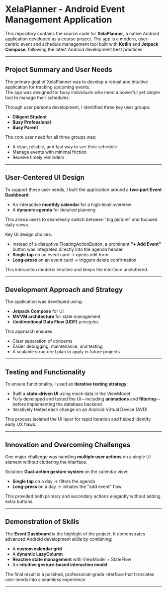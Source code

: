 # XelaPlanner - Android Event Management Application

This repository contains the source code for **XelaPlanner**, a native Android application developed as a course project. The app is a modern, user-centric event and schedule management tool built with **Kotlin** and **Jetpack Compose**, following the latest Android development best practices.

---

## Project Summary and User Needs
The primary goal of XelaPlanner was to develop a robust and intuitive application for tracking upcoming events.  
The app was designed for busy individuals who need a powerful yet simple tool to manage their schedules.  

Through user persona development, I identified three key user groups:
- **Diligent Student**
- **Busy Professional**
- **Busy Parent**

The core user need for all three groups was:
- A clear, reliable, and fast way to see their schedule  
- Manage events with minimal friction  
- Receive timely reminders  

---

## User-Centered UI Design
To support these user needs, I built the application around a **two-part Event Dashboard**:
- An interactive **monthly calendar** for a high-level overview  
- A **dynamic agenda** for detailed planning  

This allows users to seamlessly switch between "big picture" and focused daily views.  

Key UI design choices:
- Instead of a disruptive FloatingActionButton, a prominent **"+ Add Event"** button was integrated directly into the agenda header.  
- **Single tap** on an event card → opens edit form  
- **Long-press** on an event card → triggers delete confirmation  

This interaction model is intuitive and keeps the interface uncluttered.

---

## Development Approach and Strategy
The application was developed using:
- **Jetpack Compose** for UI  
- **MVVM architecture** for state management  
- **Unidirectional Data Flow (UDF)** principles  

This approach ensures:
- Clear separation of concerns  
- Easier debugging, maintenance, and testing  
- A scalable structure I plan to apply in future projects  

---

## Testing and Functionality
To ensure functionality, I used an **iterative testing strategy**:
- Built a **state-driven UI** using mock data in the ViewModel  
- Fully developed and tested the UI—including **animations** and **filtering**—before implementing the database backend  
- Iteratively tested each change on an Android Virtual Device (AVD)  

This process isolated the UI layer for rapid iteration and helped identify early UX flaws.

---

## Innovation and Overcoming Challenges
One major challenge was handling **multiple user actions** on a single UI element without cluttering the interface.  

Solution: **Dual-action gesture system** on the calendar view:  
- **Single tap** on a day → filters the agenda  
- **Long-press** on a day → initiates the "add event" flow  

This provided both primary and secondary actions elegantly without adding extra buttons.

---

## Demonstration of Skills
The **Event Dashboard** is the highlight of the project. It demonstrates advanced Android development skills by combining:
- A **custom calendar grid**  
- A **dynamic LazyColumn**  
- **Reactive state management** with ViewModel + StateFlow  
- An **intuitive gesture-based interaction model**  

The final result is a polished, professional-grade interface that translates user needs into a seamless experience.

---
